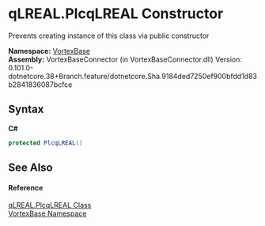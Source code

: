 # qLREAL.PlcqLREAL Constructor 
 

Prevents creating instance of this class via public constructor

**Namespace:**&nbsp;<a href="N_VortexBase.md">VortexBase</a><br />**Assembly:**&nbsp;VortexBaseConnector (in VortexBaseConnector.dll) Version: 0.101.0-dotnetcore.38+Branch.feature/dotnetcore.Sha.9184ded7250ef900bfdd1d83b2841836087bcfce

## Syntax

**C#**<br />
``` C#
protected PlcqLREAL()
```


## See Also


#### Reference
<a href="T_VortexBase_qLREAL_PlcqLREAL.md">qLREAL.PlcqLREAL Class</a><br /><a href="N_VortexBase.md">VortexBase Namespace</a><br />